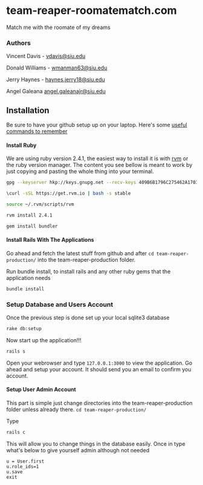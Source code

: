 # team-reaper-roomatematch.com
Match me with the roomate of my dreams

### Authors
Vincent Davis - vdavis@siu.edu

Donald Williams - wmanman63@siu.edu

Jerry Haynes - haynes.jerry18@siu.edu

Angel Galeana angel.galeanajr@siu.edu

## Installation
Be sure to have your github setup up on your laptop. Here's some [useful commands to remember](https://github.com/SIU-CS/team-reaper-production/wiki/Git-Commands)
#### Install Ruby
We are using ruby version 2.4.1, the easiest way to install it is with [rvm](https://rvm.io) or the ruby version manager. The content you see bellow is meant to work by just copying and pasting the whole thing into your terminal.
```bash
gpg --keyserver hkp://keys.gnupg.net --recv-keys 409B6B1796C275462A1703113804BB82D39DC0E3 7D2BAF1CF37B13E2069D6956105BD0E739499BDB
```
```bash
\curl -sSL https://get.rvm.io | bash -s stable
```
```bash
source ~/.rvm/scripts/rvm
```
```bash
rvm install 2.4.1
```
```bash
gem install bundler
```
#### Install Rails With The Applications

Go ahead and fetch the latest stuff from github and after ```cd team-reaper-production/``` into the team-reaper-production folder.

Run bundle install, to install rails and any other ruby gems that the application needs
```bash
bundle install
```

### Setup Database and Users Account
Once the previous step is done set up your local sqlite3 database
```bash
rake db:setup
```
Now start up the application!!!
```bash
rails s
```

Open your webrowser and type ```127.0.0.1:3000``` to view the application. Go ahead and setup your account. It should send you an email to confirm you account.

#### Setup User Admin Account

This part is simple just change directories into the team-reaper-production folder unless already there. ```cd team-reaper-production/```

Type
```bash
rails c
```
This will allow you to change things in the database easily. Once in type what's below to give yourself admin although not needed
```
u = User.first
u.role_ids=1
u.save
exit
```

